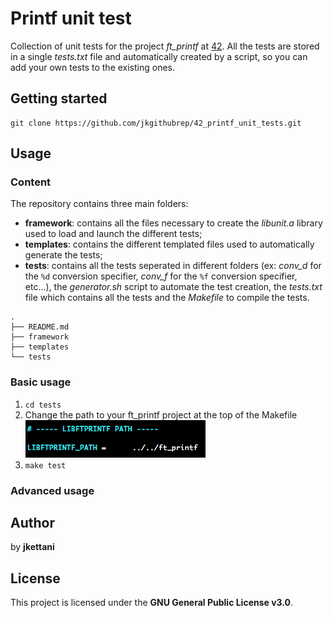 # Printf unit test

Collection of unit tests for the project *ft_printf* at [42](https://www.42.fr/).
All the tests are stored in a single *tests.txt* file and automatically created by a script, so you can add your own tests to the existing ones.


## Getting started

```
git clone https://github.com/jkgithubrep/42_printf_unit_tests.git
```

## Usage
### Content

The repository contains three main folders:
- **framework**: contains all the files necessary to create the *libunit.a* library used to load and launch the different tests;
- **templates**: contains the different templated files used to automatically generate the tests;
- **tests**: contains all the tests seperated in different folders (ex: *conv_d* for the `%d` conversion specifier, *conv_f* for the `%f` conversion specifier, etc...), the *generator.sh* script to automate the test creation, the *tests.txt* file which contains all the tests and the *Makefile* to compile the tests.
```
.
├── README.md
├── framework
├── templates
└── tests
```

### Basic usage
1) `cd tests`
2) Change the path to your ft_printf project at the top of the Makefile  
![Makefile](images/makefile_libftprintf_path.png)
3) `make test`

### Advanced usage


## Author

by **jkettani**

## License

This project is licensed under the **GNU General Public License v3.0**.
